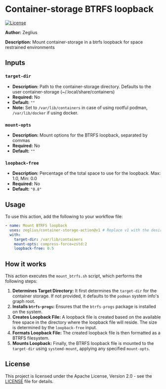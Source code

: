 # Container-storage BTRFS loopback

[![License](https://img.shields.io/badge/License-Apache%202.0-blue.svg)](https://opensource.org/licenses/Apache-2.0)

**Author:** Zeglius

**Description:** Mount container-storage in a btrfs loopback for space restrained environments

## Inputs

### `target-dir`
*   **Description:** Path to the container-storage directory. Defaults to the user container-storage (~/.local/share/containers)
*   **Required:** No
*   **Default:** `""`
*   **Note:** Set to `/var/lib/containers` in case of using rootful podman, `/var/lib/docker` if using docker.

### `mount-opts`
*   **Description:** Mount options for the BTRFS loopback, separated by commas
*   **Required:** No
*   **Default:** `""`

### `loopback-free`
*   **Description:** Percentage of the total space to use for the loopback. Max: 1.0, Min: 0.0
*   **Required:** No
*   **Default:** `"0.8"`

## Usage

To use this action, add the following to your workflow file:

```yaml
- name: Mount BTRFS loopback
  uses: zeglius/container-storage-action@v1 # Replace v1 with the desired tag or commit hash
  with:
    target-dir: /var/lib/containers
    mount-opts: compress-force=zstd:2
    loopback-free: 0.5
```

## How it works

This action executes the `mount_btrfs.sh` script, which performs the following steps:

1.  **Determines Target Directory:** It first determines the `target-dir` for the container storage. If not provided, it defaults to the `podman` system info's graph root.
2.  **Installs `btrfs-progs`:** Ensures that the `btrfs-progs` package is installed on the system.
3.  **Creates Loopback File:** A loopback file is created based on the available free space in the directory where the loopback file will reside. The size is determined by the `loopback-free` input.
4.  **Formats Loopback File:** The created loopback file is then formatted as a BTRFS filesystem.
5.  **Mounts Loopback:** Finally, the BTRFS loopback file is mounted to the `target-dir` using `systemd-mount`, applying any specified `mount-opts`.

## License

This project is licensed under the Apache License, Version 2.0 - see the [LICENSE](LICENSE) file for details.
